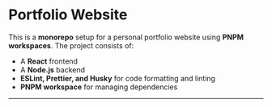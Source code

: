 # Portfolio Website

This is a **monorepo** setup for a personal portfolio website using **PNPM workspaces**. The project consists of:

- A **React** frontend
- A **Node.js** backend
- **ESLint, Prettier, and Husky** for code formatting and linting
- **PNPM workspace** for managing dependencies

---
